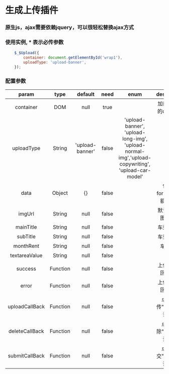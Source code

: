 # 生成上传插件 
### 原生js，ajax需要依赖jquery，可以很轻松替换ajax方式

### 使用实例, * 表示必传参数
```javascript
    $_$Upload({
        container: document.getElementById('wrap1'),
        uploadType: 'upload-banner',
    });

``` 
### 配置参数
|param|type|default|need|enum|description|
|:----:|:----:|:----:|:----:|:----:|:----:|
|container|DOM|null|true||加载树结构的dom节点|
|uploadType|String|'upload-banner'|false|'upload-banner', 'upload-long-img', 'upload-normal-img','upload-copywriting', 'upload-car-model'|
|data|Object|{}|false||保存在formData的额外参数|
|imgUrl|String|null|false||默认显示的图片地址|
|mainTitle|String|null|false||车型主标题|
|subTitle|String|null|false||车型副标题|
|monthRent|String|null|false||车型月供|
|textareaValue|String|null|false||文案|
|success|Function|null|false||上传成功的回调函数|
|error|Function|null|false||上传失败的回调函数|
|uploadCallBack|Function|null|false||点击"上传"按钮的回调函数|
|deleteCallBack|Function|null|false||点击"删除"按钮的回调函数|
|submitCallBack|Function|null|false||点击"提交"按钮的回调函数|




